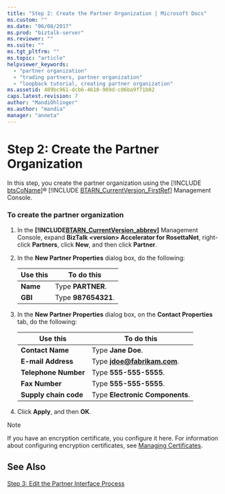 ```yaml
---
title: "Step 2: Create the Partner Organization | Microsoft Docs"
ms.custom: ""
ms.date: "06/08/2017"
ms.prod: "biztalk-server"
ms.reviewer: ""
ms.suite: ""
ms.tgt_pltfrm: ""
ms.topic: "article"
helpviewer_keywords: 
  - "partner organization"
  - "trading partners, partner organization"
  - "loopback tutorial, creating partner organization"
ms.assetid: 489bc961-dcb6-4610-989d-c06ba9f71b02
caps.latest.revision: 7
author: "MandiOhlinger"
ms.author: "mandia"
manager: "anneta"
---
```

# Step 2: Create the Partner Organization
In this step, you create the partner organization using the [!INCLUDE [btsCoName](../../includes/btsconame-md.md)]® [!INCLUDE [BTARN_CurrentVersion_FirstRef](../../includes/btarn-currentversion-firstref-md.md)] Management Console.  

### To create the partner organization  

1. In the  <strong><!-- BEGIN ERROR INCLUDE: Unable to resolve [!INCLUDE[BTARN_CurrentVersion_abbrev](../../includes/btarn-currentversion-abbrev-md.md)]: Path(D:/a/1/s/target_repo/biztalk/adapters-and-accelerators/accelerator-rosettanet/step-2-create-the-partner-organization.md) contains invalid char.
   Parameter name: path -->[!INCLUDE[BTARN_CurrentVersion_abbrev](../../includes/btarn-currentversion-abbrev-md.md)]<!--END ERROR INCLUDE --></strong> Management Console, expand <strong>BizTalk \<version\> Accelerator for RosettaNet</strong>, right-click <strong>Partners</strong>, click <strong>New</strong>, and then click <strong>Partner</strong>.  

2. In the **New Partner Properties** dialog box, do the following:  


   |       Use this        |            To do this            |
   |-----------------------|----------------------------------|
   | <strong>Name</strong> |  Type <strong>PARTNER</strong>.  |
   | <strong>GBI</strong>  | Type <strong>987654321</strong>. |


3. In the **New Partner Properties** dialog box, on the **Contact Properties** tab, do the following:  


   |              Use this              |                  To do this                  |
   |------------------------------------|----------------------------------------------|
   |   <strong>Contact Name</strong>    |       Type <strong>Jane Doe</strong>.        |
   |  <strong>E-mail Address</strong>   |   Type <strong>jdoe@fabrikam.com</strong>.   |
   | <strong>Telephone Number</strong>  |     Type <strong>555-555-5555</strong>.      |
   |    <strong>Fax Number</strong>     |     Type <strong>555-555-5555</strong>.      |
   | <strong>Supply chain code</strong> | Type <strong>Electronic Components</strong>. |


4. Click **Apply**, and then **OK**.  

> [!NOTE]
>  If you have an encryption certificate, you configure it here. For information about configuring encryption certificates, see [Managing Certificates](../../adapters-and-accelerators/accelerator-rosettanet/managing-certificates1.md).  

## See Also  
 [Step 3: Edit the Partner Interface Process](../../adapters-and-accelerators/accelerator-rosettanet/step-3-edit-the-partner-interface-process.md)
